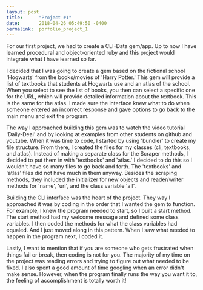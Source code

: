 ```yaml
---
layout: post
title:      "Project #1"
date:       2018-04-26 05:49:50 -0400
permalink:  porfolio_project_1
---
```



For our first project, we had to create a CLI-Data gem/app. Up to now I have learned procedural and 
object-oriented ruby and this project would integrate what I have learned so far. 

I decided that I was going to create a gem based on the fictional school 'Hogwarts' from the 
books/movies of 'Harry Potter.' This gem will provide a list of textbooks that students at Hogwarts use 
and an atlas of the school. When you select to see the list of books, you then can select a specific one for the URL, which will provide detailed information about the textbook. This is the same for the atlas. I made sure the interface knew what to do when someone entered an incorrect response and gave options to go back to the main menu and exit the program. 

The way I approached building this gem was to watch the video tutorial 'Daily-Deal' and by looking at examples from other students on github and youtube. When it was time to code, I started by using 'bundler' to create my file structure. From there, I created the files for my classes (cli, textbooks, and atlas). Instead of making a separate class for the Scraper methods, I decided to put them in with 'textbooks' and 'atlas.' I decided to do this so I wouldn't have so many files to go back and forth. The 'textbooks' and 'atlas' files did not have much in them anyway. Besides the scraping methods, they included the initializer for new objects and reader/writer methods for 'name', 'url', and the class variable 'all'. 

Building the CLI interface was the heart of the project. They way I approached it was by coding in the order that I wanted the gem to function. For example, I knew the program needed to start, so I built a start method. The start method had my welcome message and defined some class variables. I then coded the methods for what the class variables had equaled. And I just moved along in this pattern. When I saw what needed to happen in the program next, I coded it. 

Lastly, I want to mention that if you are someone who gets frustrated when things fail or break, then coding is not for you. The majority of my time on the project was reading errors and trying to figure out what needed to be fixed. I also spent a good amount of time googling when an error didn't make sense. However, when the program finally runs the way you want it to, the feeling of accomplishment is totally worth it!
